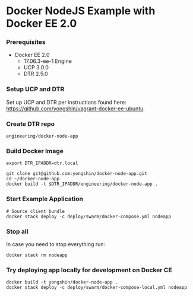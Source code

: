 # Docker NodeJS Example with Docker EE 2.0

### Prerequisites

* Docker EE 2.0
  * 17.06.3-ee-1 Engine
  * UCP 3.0.0
  * DTR 2.5.0

### Setup UCP and DTR

Set up UCP and DTR per instructions found here: https://github.com/yongshin/vagrant-docker-ee-ubuntu.

### Create DTR repo

```
engineering/docker-node-app
```

### Build Docker Image
```  
export DTR_IPADDR=dtr.local

git clone git@github.com:yongshin/docker-node-app.git
cd ~/docker-node-app
docker build -t $DTR_IPADDR/engineering/docker-node-app .
```

### Start Example Application
```
# Source client bundle
docker stack deploy -c deploy/swarm/docker-compose.yml nodeapp
```

### Stop all
In case you need to stop everything run:
```
docker stack rm nodeapp
```

### Try deploying app locally for development on Docker CE
```
docker build -t yongshin/docker-node-app .
docker stack deploy -c deploy/swarm/docker-compose-local.yml nodeapp
```

